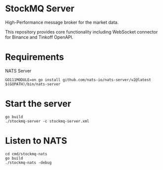 # StockMQ Server
High-Performance message broker for the market data.

This repository provides core functionality including WebSocket connector for Binance and Tinkoff OpenAPI. 

# Requirements

NATS Server

```
GO111MODULE=on go install github.com/nats-io/nats-server/v2@latest
$(GOPATH)/bin/nats-server
```

# Start the server

```
go build
./stockmq-server -c stockmq-server.xml
```

# Listen to NATS

```
cd cmd/stockmq-nats
go build
./stockmq-nats -debug
```
